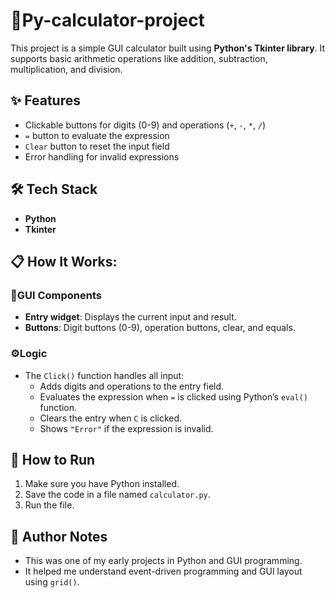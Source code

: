 # 🧮Py-calculator-project

This project is a simple GUI calculator built using **Python's Tkinter library**. It supports basic arithmetic operations like addition, subtraction, multiplication, and division.

## ✨ Features

- Clickable buttons for digits (0-9) and operations (`+`, `-`, `*`, `/`)
- `=` button to evaluate the expression
- `Clear` button to reset the input field
- Error handling for invalid expressions

## 🛠 Tech Stack

- **Python**
- **Tkinter**

## 📋 How It Works:

### 🦾GUI Components

- **Entry widget**: Displays the current input and result.
- **Buttons**: Digit buttons (0-9), operation buttons, clear, and equals.

### ⚙️Logic

- The `Click()` function handles all input:
  - Adds digits and operations to the entry field.
  - Evaluates the expression when `=` is clicked using Python’s `eval()` function.
  - Clears the entry when `C` is clicked.
  - Shows `"Error"` if the expression is invalid.
## 🚀 How to Run

1. Make sure you have Python installed.
2. Save the code in a file named `calculator.py`.
3. Run the file.
## 📝 Author Notes

- This was one of my early projects in Python and GUI programming.
- It helped me understand event-driven programming and GUI layout using `grid()`.
